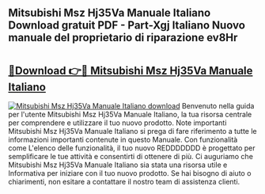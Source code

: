 ## Mitsubishi Msz Hj35Va Manuale Italiano Download gratuit PDF - Part-Xgj Italiano Nuovo manuale del proprietario di riparazione ev8Hr

# <h2><a href="http://dfbeuv5.blite.top/?on=Mitsubishi+Msz+Hj35Va+Manuale+Italiano">🔗Download 👉🔴 Mitsubishi Msz Hj35Va Manuale Italiano</a></h2>

[![Mitsubishi Msz Hj35Va Manuale Italiano download](https://i.imgur.com/lujVjoI.png)](http://dfbeuv5.blite.top/?on=Mitsubishi+Msz+Hj35Va+Manuale+Italiano)
Benvenuto nella guida per l'utente Mitsubishi Msz Hj35Va Manuale Italiano, la tua risorsa centrale per comprendere e utilizzare il tuo nuovo prodotto. Note importanti Mitsubishi Msz Hj35Va Manuale Italiano si prega di fare riferimento a tutte le informazioni importanti contenute in questo Manuale. Con funzionalità come L'elenco delle funzionalità, il tuo nuovo REDDDDDDD è progettato per semplificare le tue attività e consentirti di ottenere di più. Ci auguriamo che Mitsubishi Msz Hj35Va Manuale Italiano sia stata una risorsa utile e Informativa per iniziare con il tuo nuovo prodotto. Se hai bisogno di aiuto o chiarimenti, non esitare a contattare il nostro team di assistenza clienti.
